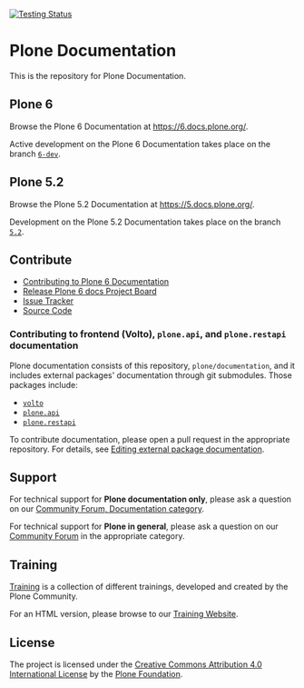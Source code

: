 [![Testing Status](https://github.com/plone/documentation/actions/workflows/test.yml/badge.svg?branch=6-dev "Testing Status")](https://github.com/plone/documentation/actions/workflows/test.yml)

# Plone Documentation

This is the repository for Plone Documentation.


## Plone 6

Browse the Plone 6 Documentation at https://6.docs.plone.org/.

Active development on the Plone 6 Documentation takes place on the branch [`6-dev`](https://github.com/plone/documentation/tree/6-dev).


## Plone 5.2

Browse the Plone 5.2 Documentation at https://5.docs.plone.org/.

Development on the Plone 5.2 Documentation takes place on the branch [`5.2`](https://github.com/plone/documentation/tree/5.2).


## Contribute

- [Contributing to Plone 6 Documentation](https://6.docs.plone.org/contributing/index.html)
- [Release Plone 6 docs Project Board](https://github.com/orgs/plone/projects/12)
- [Issue Tracker](https://github.com/plone/documentation/issues)
- [Source Code](https://github.com/plone/documentation/tree/6-dev)


### Contributing to frontend (Volto), `plone.api`, and `plone.restapi` documentation

Plone documentation consists of this repository, `plone/documentation`, and it includes external packages' documentation through git submodules.
Those packages include:

- [`volto`](https://github.com/plone/volto)
- [`plone.api`](https://github.com/plone/plone.api)
- [`plone.restapi`](https://github.com/plone/plone.restapi)

To contribute documentation, please open a pull request in the appropriate repository.
For details, see [Editing external package documentation](https://6.docs.plone.org/contributing/index.html#contributing-editing-external-package-documentation-label).


## Support

For technical support for **Plone documentation only**, please ask a question on our [Community Forum, Documentation category](https://community.plone.org/c/documentation/13).

For technical support for **Plone in general**, please ask a question on our [Community Forum](https://community.plone.org/) in the appropriate category.


## Training

[Training](https://github.com/plone/training) is a collection of different trainings, developed and created by the Plone Community.

For an HTML version, please browse to our [Training Website](https://training.plone.org/5/).


## License

The project is licensed under the [Creative Commons Attribution 4.0 International License](https://creativecommons.org/licenses/by/4.0/) by the [Plone Foundation](https://plone.org).

